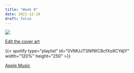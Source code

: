 ```yaml
---
title: "Week 0"
date: 2021-12-19
draft: false
---
```

![](/img/week0/week0.png)

[Edit the cover art](https://editor.p5js.org/luketurcotte/sketches/_3aT4UdJQ)

{{< spotify type="playlist" id="0VMUJTSNfWC8cfXo9CYdjY" width="120%" height="250" >}}

[Apple Music](https://music.apple.com/ca/playlist/week-0/pl.u-E1D4bHKj2A5)
